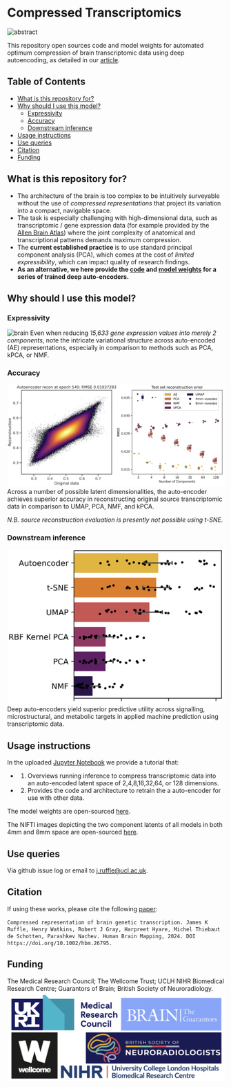 # Compressed Transcriptomics
![abstract](assets/graphical_abstract.png)

This repository open sources code and model weights for automated optimum compression of brain transcriptomic data using deep autoencoding, as detailed in our [article](https://doi.org/10.1002/hbm.26795).

## Table of Contents
- [What is this repository for?](#what-is-this-repository-for)
- [Why should I use this model?](#why-should-i-use-this-model)
    - [Expressivity](#expressivity)
    - [Accuracy](#accuracy)
    - [Downstream inference](#downstream-inference)
- [Usage instructions](#usage-instructions)
- [Use queries](#use-queries)
- [Citation](#citation)
- [Funding](#funding)

## What is this repository for?
- The architecture of the brain is too complex to be intuitively surveyable without the use of *compressed representations* that project its variation into a compact, navigable space. 
- The task is especially challenging with high-dimensional data, such as transcriptomic / gene expression data (for example provided by the [Allen Brain Atlas](https://portal.brain-map.org)) where the joint complexity of anatomical and transcriptional patterns demands maximum compression. 
- The **current established practice** is to use standard principal component analysis (PCA), which comes at the cost of *limited expressibility*, which can impact quality of research findings.
- **As an alternative, we here provide the [code](Usage_Tutorial.ipynb) and [model weights](/model_weights) for a series of trained deep auto-encoders.**

## Why should I use this model?
### Expressivity
![brain](assets/brain_figure.png)
Even when reducing *15,633 gene expression values into merely 2 components*, note the intricate variational structure across auto-encoded (AE) representations, especially in comparison to methods such as PCA, kPCA, or NMF.   

### Accuracy
![reconstruction](assets/reconstruction_error.png)
Across a number of possible latent dimensionalities, the auto-encoder achieves superior accuracy in reconstructing original source transcriptomic data in comparison to UMAP, PCA, NMF, and kPCA.

*N.B. source reconstruction evaluation is presently not possible using t-SNE.*

### Downstream inference
![prediction](assets/prediction.png)
Deep auto-encoders yield superior predictive utility across signalling, microstructural, and metabolic targets in applied machine prediction using transcriptomic data. 

## Usage instructions
In the uploaded [Jupyter Notebook](Usage_Tutorial.ipynb) we provide a tutorial that:
- 1. Overviews running inference to compress transcriptomic data into an auto-encoded latent space of 2,4,8,16,32,64, or 128 dimensions.
- 2. Provides the code and architecture to retrain the a auto-encoder for use with other data.

The model weights are open-sourced [here](/model_weights).

The NIFTI images depicting the two component latents of all models in both 4mm and 8mm space are open-sourced [here](/niftis).

## Use queries
Via github issue log or email to j.ruffle@ucl.ac.uk.

## Citation
If using these works, please cite the following [paper](https://doi.org/10.1002/hbm.26795):
```
Compressed representation of brain genetic transcription. James K Ruffle, Henry Watkins, Robert J Gray, Harpreet Hyare, Michel Thiebaut de Schotten, Parashkev Nachev. Human Brain Mapping, 2024. DOI https://doi.org/10.1002/hbm.26795. 
```

## Funding
The Medical Research Council; The Wellcome Trust; UCLH NIHR Biomedical Research Centre; Guarantors of Brain; British Society of Neuroradiology.
![funders](assets/funders.png)
